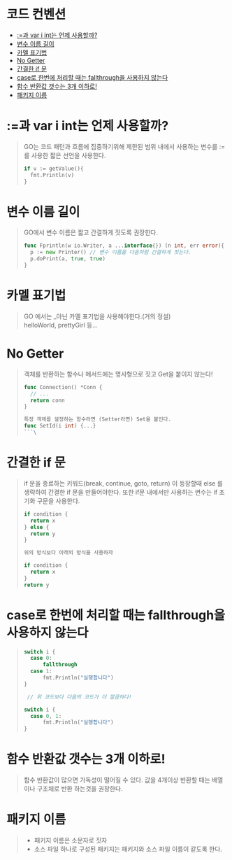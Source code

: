 # 코드 컨벤션
- [:=과 var i int는 언제 사용할까?](#과-var-i-int는-언제-사용할까)
- [변수 이름 길이](#변수-이름-길이)
- [카멜 표기법](#카멜-표기법)
- [No Getter](#No-Getter)
- [간결한 if 문](#간결한-if-문)
- [case로 한번에 처리할 때는 fallthrough을 사용하지 않는다](#case로-한번에-처리할-때는-fallthrough을-사용하지-않는다)
- [함수 반환값 갯수는 3개 이하로!](#함수-반환값-갯수는-3개-이하로)
- [패키지 이름](#패키지-이름)

# :=과 var i int는 언제 사용할까?
> GO는 코드 패턴과 흐름에 집중하기위해 
> 제한된 범위 내에서 사용하는 변수를 :=를 사용한 짧은 선언을 사용한다.
> ```go
> if v := getValue(){
>   fmt.Println(v)  
> }
> ```

# 변수 이름 길이
> GO에서 변수 이름은 짧고 간결하게 짓도록 권장한다.
> ```go
> func Fprintln(w io.Writer, a ...interface{}) (n int, err error){
>   p := new Printer() // 변수 이름을 다음처럼 간결하게 짓는다.
>   p.doPrint(a, true, true)
> }
> ```

# 카멜 표기법
> GO 에서는 _아닌 카멜 표기법을 사용해야한다.(거의 정설) <br>
> helloWorld, prettyGirl 등...


# No Getter
> 객체를 반환하는 함수나 메서드에는 명사형으로 짓고 Get을 붙이지 않는다!
> ```go
> func Connection() *Conn {
>   // ...
>   return conn     
> }
> 
> 특정 객체를 설정하는 함수라면 (Setter라면) Set을 붙인다.
> func SetId(i int) {...}
>```\


# 간결한 if 문
> if 문을 종료하는 키워드(break, continue, goto, return) 이 등장할때
> else 를 생략하여 간결한 if 문을 만들어야한다.
> 또한 if문 내에서만 사용하는 변수는 if 초기화 구문을 사용한다.
> ```go
> if condition {
>   return x
> } else {
>   return y
> }
> 
> 위의 방식보다 아래의 방식을 사용하자
> 
> if condition {
>   return x
> }
> return y
> ```

# case로 한번에 처리할 때는 fallthrough을 사용하지 않는다
>```go
> switch i {
>   case 0:
>       fallthrough
>   case 1:
>       fmt.Println("실행합니다")
>}
>
>  // 위 코드보다 다음의 코드가 더 깔끔하다!
>
> switch i {
>   case 0, 1:
>       fmt.Println("실행합니다")
>}
>```

# 함수 반환값 갯수는 3개 이하로!
> 함수 반환값이 많으면 가독성이 떨어질 수 있다. 값을 4개이상 
> 반환할 때는 배열이나 구조체로 반환 하는것을 권장한다.

# 패키지 이름
>- 패키지 이름은 소문자로 짓자
>- 소스 파일 하나로 구성된 패키지는 패키지와 소스 파일 이름이 같도록 한다.